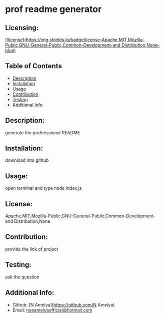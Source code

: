 # prof readme generator

  ## Licensing:
  [![license](https://img.shields.io/badge/license-Apache,MIT,Mozilla-Public,GNU-General-Public,Common-Development-and Distribution,None-blue)](https://shields.io)

  ## Table of Contents 
  - [Description](#description)
  - [Installation](#installation)
  - [Usage](#usage)
  - [Contribution](#contribution)
  - [Testing](#testing)
  - [Additional Info](#additional-info)

  ## Description:
  generate the profeessional README

  ## Installation:
  download into github

  ## Usage:
  open terminal and type node index.js

  ## License:
  Apache,MIT,Mozilla-Public,GNU-General-Public,Common-Development-and Distribution,None

  ## Contribution:
  provide the link of project

  ## Testing:
  ask the question

  ## Additional Info:
  - Github: [N Amelya](https://github.com/N Amelya)
  - Email: noeamelyaofficial@hotmail.com 